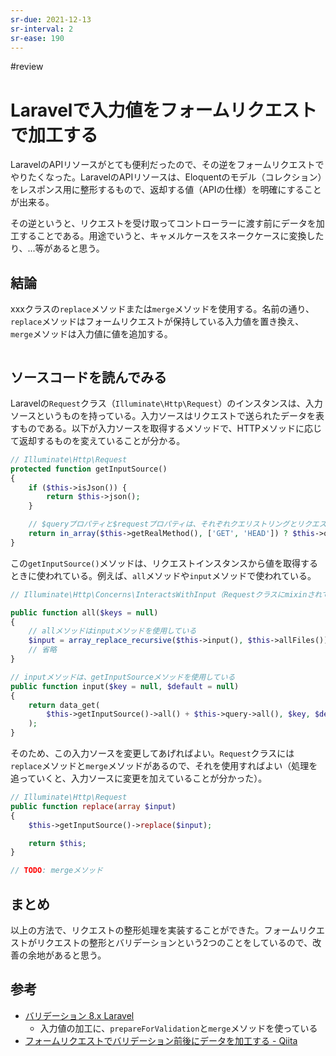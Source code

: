 ```yaml
---
sr-due: 2021-12-13
sr-interval: 2
sr-ease: 190
---
```

#review

# Laravelで入力値をフォームリクエストで加工する

LaravelのAPIリソースがとても便利だったので、その逆をフォームリクエストでやりたくなった。LaravelのAPIリソースは、Eloquentのモデル（コレクション）をレスポンス用に整形するもので、返却する値（APIの仕様）を明確にすることが出来る。

その逆というと、リクエストを受け取ってコントローラーに渡す前にデータを加工することである。用途でいうと、キャメルケースをスネークケースに変換したり、...等があると思う。

## 結論

xxxクラスの`replace`メソッドまたは`merge`メソッドを使用する。名前の通り、`replace`メソッドはフォームリクエストが保持している入力値を置き換え、`merge`メソッドは入力値に値を追加する。

```php
```

## ソースコードを読んでみる

Laravelの`Request`クラス（`Illuminate\Http\Request`）のインスタンスは、入力ソースというものを持っている。入力ソースはリクエストで送られたデータを表すものである。以下が入力ソースを取得するメソッドで、HTTPメソッドに応じて返却するものを変えていることが分かる。

```php
// Illuminate\Http\Request
protected function getInputSource()
{
    if ($this->isJson()) {
        return $this->json();
    }

	// $queryプロパティと$requestプロパティは、それぞれクエリストリングとリクエストボディを表すインスタンス(Symfonyのクラス)
    return in_array($this->getRealMethod(), ['GET', 'HEAD']) ? $this->query : $this->request;
}
```

この`getInputSource()`メソッドは、リクエストインスタンスから値を取得するときに使われている。例えば、`all`メソッドや`input`メソッドで使われている。

```php
// Illuminate\Http\Concerns\InteractsWithInput（Requestクラスにmixinされているトレイト）

public function all($keys = null)
{
	// allメソッドはinputメソッドを使用している
    $input = array_replace_recursive($this->input(), $this->allFiles());
    // 省略
}

// inputメソッドは、getInputSourceメソッドを使用している
public function input($key = null, $default = null)
{
    return data_get(
        $this->getInputSource()->all() + $this->query->all(), $key, $default
    );
}
```

そのため、この入力ソースを変更してあげればよい。`Request`クラスには`replace`メソッドと`merge`メソッドがあるので、それを使用すればよい（処理を追っていくと、入力ソースに変更を加えていることが分かった）。

```php
// Illuminate\Http\Request
public function replace(array $input)
{
    $this->getInputSource()->replace($input);

    return $this;
}

// TODO: mergeメソッド
```

## まとめ

以上の方法で、リクエストの整形処理を実装することができた。フォームリクエストがリクエストの整形とバリデーションという2つのことをしているので、改善の余地があると思う。

## 参考

- [バリデーション 8.x Laravel](https://readouble.com/laravel/8.x/ja/validation.html)
  - 入力値の加工に、`prepareForValidation`と`merge`メソッドを使っている
- [フォームリクエストでバリデーション前後にデータを加工する - Qiita](https://qiita.com/zdjjs/items/cd1c92f82f39a2475104)